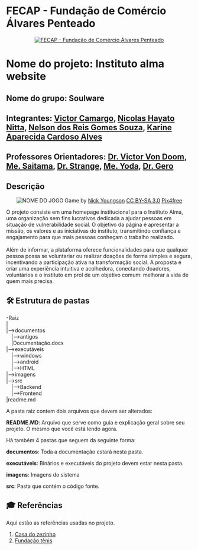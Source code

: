 # FECAP - Fundação de Comércio Álvares Penteado

<p align="center">
<a href= "https://www.fecap.br/"><img src="https://encrypted-tbn0.gstatic.com/images?q=tbn:ANd9GcRhZPrRa89Kma0ZZogxm0pi-tCn_TLKeHGVxywp-LXAFGR3B1DPouAJYHgKZGV0XTEf4AE&usqp=CAU" alt="FECAP - Fundação de Comércio Álvares Penteado" border="0"></a>
</p>

# Nome do projeto: Instituto alma website

## Nome do grupo: Soulware

## Integrantes: <a href="https://www.linkedin.com/in/victor-cmrg/">Victor Camargo</a>, <a href="https://www.linkedin.com/in/nicolasnitta/">Nicolas Hayato Nitta</a>, <a href="https://www.linkedin.com/in/nelsonreisgomes/">Nelson dos Reis Gomes Souza</a>, <a href="https://www.linkedin.com/in/karine-aparecida-cardoso-alves-b903a2366/">Karine Aparecida Cardoso Alves</a>

## Professores Orientadores: <a href="https://www.linkedin.com/in/victorbarq/">Dr. Victor Von Doom</a>, <a href="https://www.linkedin.com/in/victorbarq/">Me. Saitama</a>, <a href="https://www.linkedin.com/in/victorbarq/">Dr. Strange</a>, <a href="https://www.linkedin.com/in/victorbarq/">Me. Yoda</a>, <a href="https://www.linkedin.com/in/victorbarq/">Dr. Gero</a>

## Descrição

<p align="center">
<img src="https://pix4free.org/assets/library/2021-01-20/originals/game.jpg" alt="NOME DO JOGO" border="0">
  Game by <a href="http://www.nyphotographic.com/">Nick Youngson</a> <a rel="license" href="https://creativecommons.org/licenses/by-sa/3.0/">CC BY-SA 3.0</a> <a href="http://pix4free.org/">Pix4free</a>
</p>


O projeto consiste em uma homepage institucional para o Instituto Alma, uma organização sem fins lucrativos dedicada a ajudar pessoas em situação de vulnerabilidade social. O objetivo da página é apresentar a missão, os valores e as iniciativas do instituto, transmitindo confiança e engajamento para que mais pessoas conheçam o trabalho realizado.
<br><br>
Além de informar, a plataforma oferece funcionalidades para que qualquer pessoa possa se voluntariar ou realizar doações de forma simples e segura, incentivando a participação ativa na transformação social. A proposta é criar uma experiência intuitiva e acolhedora, conectando doadores, voluntários e o instituto em prol de um objetivo comum: melhorar a vida de quem mais precisa.

## 🛠 Estrutura de pastas

-Raiz<br>
|<br>
|-->documentos<br>
  &emsp;|-->antigos<br>
  &emsp;|Documentação.docx<br>
|-->executáveis<br>
  &emsp;|-->windows<br>
  &emsp;|-->android<br>
  &emsp;|-->HTML<br>
|-->imagens<br>
|-->src<br>
  &emsp;|-->Backend<br>
  &emsp;|-->Frontend<br>
|readme.md<br>

A pasta raiz contem dois arquivos que devem ser alterados:

<b>README.MD</b>: Arquivo que serve como guia e explicação geral sobre seu projeto. O mesmo que você está lendo agora.

Há também 4 pastas que seguem da seguinte forma:

<b>documentos</b>: Toda a documentação estará nesta pasta.

<b>executáveis</b>: Binários e executáveis do projeto devem estar nesta pasta.

<b>imagens</b>: Imagens do sistema

<b>src</b>: Pasta que contém o código fonte.

## 🎓 Referências

Aqui estão as referências usadas no projeto.

1. [Casa do zezinho](https://casadozezinho.org.br)
2. [Fundação tênis](https://www.fundacaotenis.org.br)
